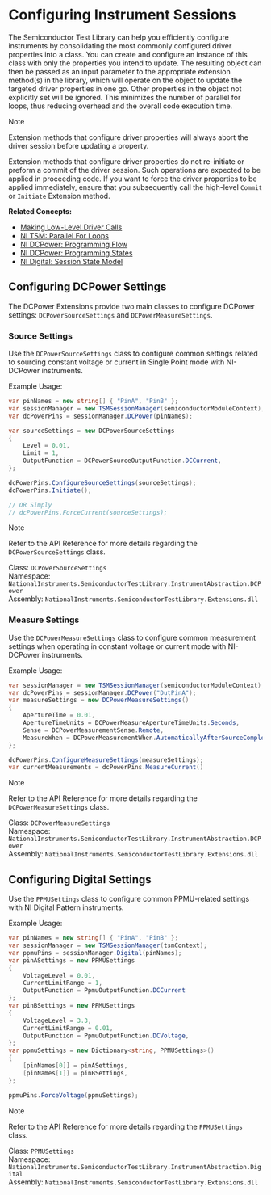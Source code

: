 # Configuring Instrument Sessions

The Semiconductor Test Library can help you efficiently configure instruments by consolidating the most commonly configured driver properties into a class. You can create and configure an instance of this class with only the properties you intend to update. The resulting object can then be passed as an input parameter to the appropriate extension method(s) in the library, which will operate on the object to update the targeted driver properties in one go. Other properties in the object not explicitly set will be ignored. This minimizes the number of parallel for loops, thus reducing overhead and the overall code execution time.

> [!NOTE]
> Extension methods that configure driver properties will always abort the driver session before updating a property.
>
> Extension methods that configure driver properties do not re-initiate or preform a commit of the driver session. Such operations are expected to be applied in proceeding code. If you want to force the driver properties to be applied immediately, ensure that you subsequently call the high-level `Commit` or `Initiate` Extension method.

**Related Concepts:**

- [Making Low-Level Driver Calls](advanced/MakingLowLevelDriverCalls.md)
- [NI TSM: Parallel For Loops](https://www.ni.com/docs/en-US/bundle/teststand-semiconductor-module/page/parallel-for-loops.html)
- [NI DCPower: Programming Flow](https://www.ni.com/docs/en-US/bundle/ni-dcpower/page/programming-flow.html)
- [NI DCPower: Programming States](https://www.ni.com/docs/en-US/bundle/ni-dcpower/page/programming-states.html)
- [NI Digital: Session State Model](https://www.ni.com/docs/en-US/bundle/ni-digital-pattern/page/programming-states.html)

## Configuring DCPower Settings

The DCPower Extensions provide two main classes to configure DCPower settings: `DCPowerSourceSettings` and `DCPowerMeasureSettings`.

### Source Settings

Use the `DCPowerSourceSettings` class to configure common settings related to sourcing constant voltage or current in Single Point mode with NI-DCPower instruments.

Example Usage:

```C#
var pinNames = new string[] { "PinA", "PinB" };
var sessionManager = new TSMSessionManager(semiconductorModuleContext);
var dcPowerPins = sessionManager.DCPower(pinNames);

var sourceSettings = new DCPowerSourceSettings
{
    Level = 0.01,
    Limit = 1,
    OutputFunction = DCPowerSourceOutputFunction.DCCurrent,
};

dcPowerPins.ConfigureSourceSettings(sourceSettings);
dcPowerPins.Initiate();

// OR Simply
// dcPowerPins.ForceCurrent(sourceSettings);
```

> [!NOTE]
> Refer to the API Reference for more details regarding the `DCPowerSourceSettings` class.
>
> Class: `DCPowerSourceSettings` \
> Namespace: `NationalInstruments.SemiconductorTestLibrary.InstrumentAbstraction.DCPower` \
> Assembly: `NationalInstruments.SemiconductorTestLibrary.Extensions.dll`

### Measure Settings

Use the `DCPowerMeasureSettings` class to configure common measurement settings when operating in constant voltage or current mode with NI-DCPower instruments.

Example Usage:

```C#
var sessionManager = new TSMSessionManager(semiconductorModuleContext);
var dcPowerPins = sessionManager.DCPower("DutPinA");
var measureSettings = new DCPowerMeasureSettings()
{
    ApertureTime = 0.01,
    ApertureTimeUnits = DCPowerMeasureApertureTimeUnits.Seconds,
    Sense = DCPowerMeasurementSense.Remote,
    MeasureWhen = DCPowerMeasurementWhen.AutomaticallyAfterSourceComplete,
};

dcPowerPins.ConfigureMeasureSettings(measureSettings);
var currentMeasurements = dcPowerPins.MeasureCurrent()
```

> [!NOTE]
> Refer to the API Reference for more details regarding the `DCPowerMeasureSettings` class.
>
> Class: `DCPowerMeasureSettings` \
> Namespace: `NationalInstruments.SemiconductorTestLibrary.InstrumentAbstraction.DCPower` \
> Assembly: `NationalInstruments.SemiconductorTestLibrary.Extensions.dll`

## Configuring Digital Settings

Use the `PPMUSettings` class to configure common PPMU-related settings with NI Digital Pattern instruments.

Example Usage:

```C#
var pinNames = new string[] { "PinA", "PinB" };
var sessionManager = new TSMSessionManager(tsmContext);
var ppmuPins = sessionManager.Digital(pinNames);
var pinASettings = new PPMUSettings
{
    VoltageLevel = 0.01,
    CurrentLimitRange = 1,
    OutputFunction = PpmuOutputFunction.DCCurrent
};
var pinBSettings = new PPMUSettings
{
    VoltageLevel = 3.3,
    CurrentLimitRange = 0.01,
    OutputFunction = PpmuOutputFunction.DCVoltage,
};
var ppmuSettings = new Dictionary<string, PPMUSettings>()
{
    [pinNames[0]] = pinASettings,
    [pinNames[1]] = pinBSettings,
};

ppmuPins.ForceVoltage(ppmuSettings);
```

> [!NOTE]
> Refer to the API Reference for more details regarding the `PPMUSettings` class.
>
> Class: `PPMUSettings` \
> Namespace: `NationalInstruments.SemiconductorTestLibrary.InstrumentAbstraction.Digital` \
> Assembly: `NationalInstruments.SemiconductorTestLibrary.Extensions.dll`
